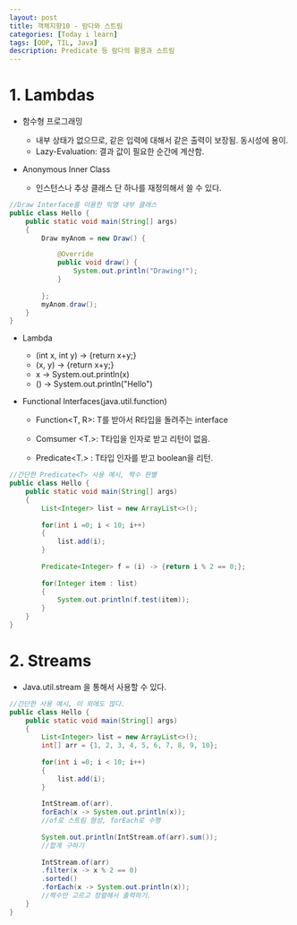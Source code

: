 ```yaml
---
layout: post
title: 객체지향10 - 람다와 스트림
categories: [Today i learn]
tags: [OOP, TIL, Java]
description: Predicate 등 람다의 활용과 스트림
---
```




# 1. Lambdas


- 함수형 프로그래밍
  - 내부 상태가 없으므로, 같은 입력에 대해서 같은 출력이 보장됨. 동시성에 용이.
  - Lazy-Evaluation: 결과 값이 필요한 순간에 계산함.



- Anonymous Inner Class
  - 인스턴스나 추상 클래스 단 하나를 재정의해서 쓸 수 있다.

```java
//Draw Interface를 이용한 익명 내부 클래스
public class Hello {	
	public static void main(String[] args)
	{
		Draw myAnom = new Draw() {

			@Override
			public void draw() {
				System.out.println("Drawing!");
			}
			
		};
		myAnom.draw();
	}
}
```



- Lambda
  - (int x, int y) -> {return x+y;}
  - (x, y) -> {return x+y;}
  - x -> System.out.println(x)
  - () -> System.out.println("Hello")





- Functional Interfaces(java.util.function)

  - Function<T, R>: T를 받아서 R타입을 돌려주는 interface

  - Comsumer <T.>: T타입을 인자로 받고 리턴이 없음.
  -   Predicate<T.> : T타입 인자를 받고 boolean을 리턴.

```java
//간단한 Predicate<T> 사용 예시, 짝수 판별
public class Hello {	
	public static void main(String[] args)
	{
		List<Integer> list = new ArrayList<>();
		
		for(int i =0; i < 10; i++)
		{
			list.add(i);
		}
		
		Predicate<Integer> f = (i) -> {return i % 2 == 0;};
		
		for(Integer item : list)
		{
			System.out.println(f.test(item));
		}
	}
}
```







# 2. Streams

- Java.util.stream 을 통해서 사용할 수 있다.

```java
//간단한 사용 예시, 이 외에도 많다.
public class Hello {	
	public static void main(String[] args)
	{
		List<Integer> list = new ArrayList<>();
		int[] arr = {1, 2, 3, 4, 5, 6, 7, 8, 9, 10};
		
		for(int i =0; i < 10; i++)
		{
			list.add(i);
		}
		
		IntStream.of(arr).
		forEach(x -> System.out.println(x));
		//of로 스트림 형성, forEach로 수행
		
		System.out.println(IntStream.of(arr).sum());
		//합계 구하기
		
		IntStream.of(arr)
		.filter(x -> x % 2 == 0)
		.sorted()
		.forEach(x -> System.out.println(x));
		//짝수만 고르고 정렬해서 출력하기.
	}
}
```

